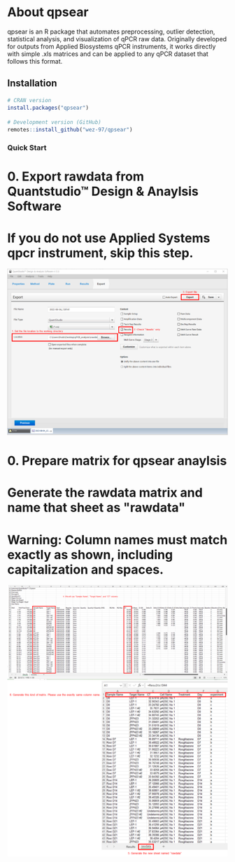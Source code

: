 # About qpsear

qpsear is an R package that automates preprocessing, outlier detection, statistical analysis, and visualization of qPCR raw data. Originally developed for outputs from Applied Biosystems qPCR instruments, it works directly with simple .xls matrices and can be applied to any qPCR dataset that follows this format.

## Installation

```r
# CRAN version
install.packages("qpsear")

# Development version (GitHub)
remotes::install_github("wez-97/qpsear")
```

### Quick Start

# 0. Export rawdata from Quantstudio™ Design & Anaylsis Software 
# If you do not use Applied Systems qpcr instrument, skip this step.

![alt text](image.png)

# 0. Prepare matrix for qpsear anaylsis 
# Generate the rawdata matrix and name that sheet as "rawdata"
# **Warning:** Column names must match exactly as shown, including capitalization and spaces.
![alt text](image-1.png)
![alt text](image-2.png)

